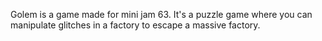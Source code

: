 Golem is a game made for mini jam 63. It's a puzzle game where you can manipulate glitches in a factory to escape a massive factory.

